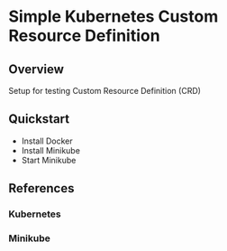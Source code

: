 # Simple Kubernetes Custom Resource Definition

## Overview

Setup for testing Custom Resource Definition (CRD)


## Quickstart

* Install Docker
* Install Minikube
* Start Minikube




## References

### Kubernetes



### Minikube

